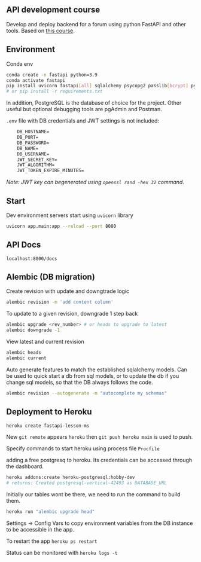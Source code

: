 ## API development course
Develop and deploy backend for a forum using python FastAPI and other tools. Based on [this course](https://www.youtube.com/watch?v=0sOvCWFmrtA&t=2005s&ab_channel=freeCodeCamp.org).

## Environment
Conda env
```sh
conda create -n fastapi python=3.9
conda activate fastapi
pip install uvicorn fastapi[all] sqlalchemy psycopg2 passlib[bcrypt] python-jose[cryptography] alembic # our stack
# or pip install -r requirements.txt
```

In addition, PostgreSQL is the database of choice for the project. Other useful but optional debugging tools are pgAdmin and Postman.

`.env` file with DB credentials and JWT settings is not included:
```txt
    DB_HOSTNAME=
    DB_PORT=
    DB_PASSWORD=
    DB_NAME=
    DB_USERNAME=
    JWT_SECRET_KEY=
    JWT_ALGORITHM=
    JWT_TOKEN_EXPIRE_MINUTES=
```

_Note: JWT key can begenerated using `openssl rand -hex 32` command_.
## Start

Dev environment servers start using `uvicorn` library

```sh
uvicorn app.main:app --reload --port 8080
```

## API Docs
```
localhost:8000/docs
```

## Alembic (DB migration)
Create revision with update and downgtrade logic
```sh
alembic revision -m 'add content column'
```

To update to a given revision, downgrade 1 step back
```sh
alembic upgrade <rev_number> # or heads to upgrade to latest
alembic downgrade -1
```

View latest and current revision 
```sh
alembic heads
alembic current
```

Auto generate features to match the established sqlalchemy models. Can be used to quick start a db from sql models, or to update the db if you change sql models, so that the DB always follows the code.
```sh
alembic revision --autogenerate -m "autocomplete my schemas"
```

## Deployment to Heroku

```sh
heroku create fastapi-lesson-ms
```

New `git remote` appears `heroku` then `git push heroku main` is used to push.

Specify commands to start heroku using process file `Procfile`

adding a free postgresq to heroku. Its credentials can be accessed through the dashboard.

```sh
heroku addons:create heroku-postgresql:hobby-dev
# returns: Created postgresql-vertical-42493 as DATABASE_URL
```
Initially our tables wont be there, we need to run the command to build them.
```sh
heroku run "alembic upgrade head"
```

Settings -> Config Vars to copy environment variables from the DB instance to be accessible in the app.

To restart the app `heroku ps restart`

Status can be monitored with `heroku logs -t`
